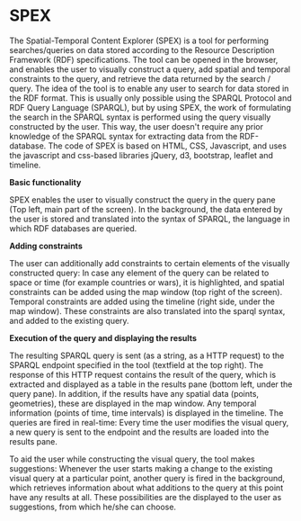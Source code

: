 # SPEX

The Spatial-Temporal Content Explorer (SPEX) is a tool for performing searches/queries on data stored according to the Resource Description Framework (RDF) specifications.
The tool can be opened in the browser, and enables the user to visually construct a query, add spatial and temporal constraints to the query, and retrieve the data returned by the search / query.
The idea of the tool is to enable any user to search for data stored in the RDF format. This is usually only possible using the SPARQL Protocol and RDF Query Language (SPARQL), but by using SPEX, the work of formulating the search in the SPARQL syntax is performed using the query visually constructed by the user. This way, the user doesn't require any prior knowledge of the SPARQL syntax for extracting data from the RDF-database.
The code of SPEX is based on HTML, CSS, Javascript, and uses the javascript and css-based libraries jQuery, d3, bootstrap, leaflet and timeline.

<b> Basic functionality </b>

SPEX enables the user to visually construct the query in the query pane (Top left, main part of the screen). In the background, the data entered by the user is stored and translated into the syntax of SPARQL, the language in which RDF databases are queried.

<b> Adding constraints </b>

The user can additionally add constraints to certain elements of the visually constructed query: In case any element of the query can be related to space or time (for example countries or wars), it is highlighted, and spatial constraints can be added using the map window (top right of the screen). Temporal constraints are added using the timeline (right side, under the map window). These constraints are also translated into the sparql syntax, and added to the existing query.

<b> Execution of the query and displaying the results </b>

The resulting SPARQL query is sent (as a string, as a HTTP request) to the SPARQL endpoint specified in the tool (textfield at the top right). The response of this HTTP request contains the result of the query, which is extracted and displayed as a table in the results pane (bottom left, under the query pane). In addition, if the results have any spatial data (points, geometries), these are displayed in the map window. Any temporal information (points of time, time intervals) is displayed in the timeline.
The queries are fired in real-time: Every time the user modifies the visual query, a new query is sent to the endpoint and the results are loaded into the results pane.

To aid the user while constructing the visual query, the tool makes suggestions: Whenever the user starts making a change to the existing visual query at a particular point, another query is fired in the background, which retrieves information about what additions to the query at this point have any results at all. These possibilities are the displayed to the user as suggestions, from which he/she can choose.

 
 
 
